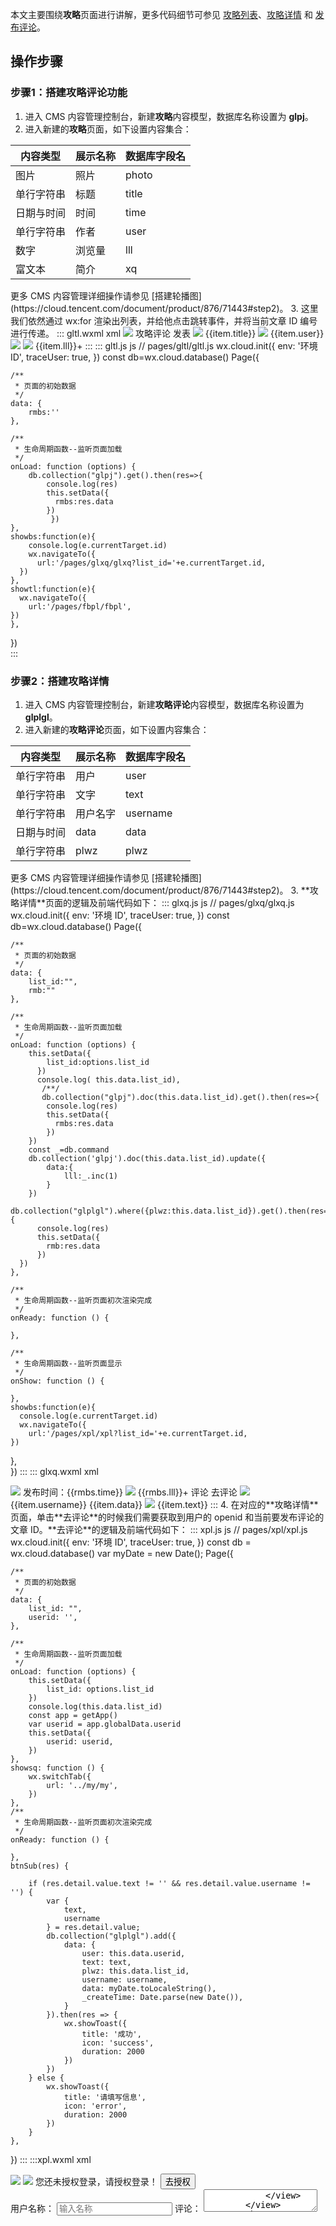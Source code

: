 本文主要围绕**攻略**页面进行讲解，更多代码细节可参见 [攻略列表](https://github.com/ZiTao-Liu/Canteen-management-system/tree/main/miniprogram/pages/gltl)、[攻略详情](https://github.com/ZiTao-Liu/Canteen-management-system/tree/main/miniprogram/pages/glxq) 和 [发布评论](https://github.com/ZiTao-Liu/Canteen-management-system/tree/main/miniprogram/pages/xpl)。




## 操作步骤
### 步骤1：搭建攻略评论功能
1. 进入 CMS 内容管理控制台，新建**攻略**内容模型，数据库名称设置为 **glpj**。
2. 进入新建的**攻略**页面，如下设置内容集合：
<table>
<thead>
<tr>
<th>内容类型</th>
<th>展示名称</th>
<th>数据库字段名</th>
</tr>
</thead>
<tbody>
<tr>
<td>图片</td>
<td>照片</td>
<td>photo</td>
</tr>
<tr>
<td>单行字符串</td>
<td>标题</td>
<td>title</td>
</tr>
<tr>
<td>日期与时间</td>
<td>时间</td>
<td>time</td>
</tr>
<tr>
<td>单行字符串</td>
<td>作者</td>
<td>user</td>
</tr>
<tr>
<td>数字</td>
<td>浏览量</td>
<td>lll</td>
</tr>
<tr>
<td>富文本</td>
<td>简介</td>
<td>xq</td>
</tr>
</tbody></table>
<dx-alert infotype="explain" title="">
更多 CMS 内容管理详细操作请参见 [搭建轮播图](https://cloud.tencent.com/document/product/876/71443#step2)。
</dx-alert>
3. 这里我们依然通过 wx:for 渲染出列表，并给他点击跳转事件，并将当前文章 ID 编号进行传递。
<dx-codeblock>
:::  gltl.wxml xml
<!--pages/gltl/gltl.wxml-->
<view class="banner">
    <!----><image src="https://6363-ccntst-8gsp6zkw250f8e38-1305928500.tcb.qcloud.la/cloudbase-cms/upload/2021-11-25/5hbujycykft9vg9g82xcsw0f6z34v8o5_.jpg"></image>
</view> 
<view class="miin_baer">
    <view class="title_pl">
     <view class="pl_bt">攻略评论</view> 
     <view class="qpl" id="{{rmbs._id}}" bindtap='showtl'>发表</view>
     </view>
    <view class="mian_box"  wx:for="{{rmbs}}" wx:for-item="item" wx:key="_id"  bindtap='showbs' id="{{item._id}}">
        <view class="min_box_img">
            <image src="{{item.phpto}}"></image>
        </view>
        <view class="mian_text">
            <view class="miam_text_title">
                {{item.title}}
            </view>
            <view class="mian_user">
                <view class="user_logo">
                    <image src="../../images/font-ui/nstx.png"></image>
                </view>
                <view class="user_name">
                    {{item.user}}
                </view>
                <view class="taolun">
                    <image src="../../images/font-ui/pinglun-08.png"></image>
                </view>
                <view class="liulanl">
                    <view class="lll_zp"> 
                        <image src="../../images/font-ui/liulan.png"></image>
                    </view>
                    <view class="lll_sz">
                        {{item.lll}}+
                    </view>
                </view>
            </view>
        </view>
    </view>
</view>
:::
::: gltl.js js
// pages/gltl/gltl.js
wx.cloud.init({
    env: '环境 ID',
    traceUser: true,
  })
  const db=wx.cloud.database()
Page({

    /**
     * 页面的初始数据
     */
    data: {
        rmbs:''
    },

    /**
     * 生命周期函数--监听页面加载
     */
    onLoad: function (options) {
        db.collection("glpj").get().then(res=>{
            console.log(res)
            this.setData({
              rmbs:res.data
            })
             })
    },
    showbs:function(e){
        console.log(e.currentTarget.id)
        wx.navigateTo({
          url:'/pages/glxq/glxq?list_id='+e.currentTarget.id,
      })
    },
    showtl:function(e){
      wx.navigateTo({
        url:'/pages/fbpl/fbpl',
    })
    },
 })   
:::
</dx-codeblock>



### 步骤2：搭建攻略详情

1. 进入 CMS 内容管理控制台，新建**攻略评论**内容模型，数据库名称设置为 **glplgl**。
2. 进入新建的**攻略评论**页面，如下设置内容集合：
<table>
<thead>
<tr>
<th>内容类型</th>
<th>展示名称</th>
<th>数据库字段名</th>
</tr>
</thead>
<tbody>
<tr>
<td>单行字符串</td>
<td>用户</td>
<td>user</td>
</tr>
<tr>
<td>单行字符串</td>
<td>文字</td>
<td>text</td>
</tr>
<tr>
<td>单行字符串</td>
<td>用户名字</td>
<td>username</td>
</tr>
<tr>
<td>日期与时间</td>
<td>data</td>
<td>data</td>
</tr>
<tr>
<td>单行字符串</td>
<td>plwz</td>
<td>plwz</td>
</tr>
</tbody></table>
<dx-alert infotype="explain" title="">
更多 CMS 内容管理详细操作请参见 [搭建轮播图](https://cloud.tencent.com/document/product/876/71443#step2)。
</dx-alert>
3. **攻略详情**页面的逻辑及前端代码如下：
<dx-codeblock>
:::  glxq.js js
// pages/glxq/glxq.js
wx.cloud.init({
    env: '环境 ID',
    traceUser: true,
  })
  const db=wx.cloud.database()
Page({

    /**
     * 页面的初始数据
     */
    data: {
        list_id:"",
        rmb:""
    },

    /**
     * 生命周期函数--监听页面加载
     */
    onLoad: function (options) {
        this.setData({
            list_id:options.list_id
          })
          console.log( this.data.list_id),
           /**/
           db.collection("glpj").doc(this.data.list_id).get().then(res=>{
            console.log(res)
            this.setData({
              rmbs:res.data
            })
        })
        const _=db.command
        db.collection('glpj').doc(this.data.list_id).update({
            data:{
                lll:_.inc(1)
            }   
        })
        db.collection("glplgl").where({plwz:this.data.list_id}).get().then(res=>{
          console.log(res)
          this.setData({
            rmb:res.data
          })
      })
    },

    /**
     * 生命周期函数--监听页面初次渲染完成
     */
    onReady: function () {

    },

    /**
     * 生命周期函数--监听页面显示
     */
    onShow: function () {

    },
    showbs:function(e){
      console.log(e.currentTarget.id)
      wx.navigateTo({
        url:'/pages/xpl/xpl?list_id='+e.currentTarget.id,
    })
  },    
})
:::
::: glxq.wxml xml
<!--pages/glxq/glxq.wxml-->
<view class="zpq" id="{{item._id}}">
    <image src="{{rmbs.phpto}}"></image>
</view>
<view class="dd">
    <rich-text class="rich" nodes="{{rmbs.xq}}"></rich-text>
</view>
<view class="fbsj">
    发布时间：{{rmbs.time}}
</view>
<view class="lll">
    <view class="liulanl">
        <view class="lll_zp">
            <image src="../../images/font-ui/liulan.png"></image>
        </view>
        <view class="lll_sz">
            {{rmbs.lll}}+
        </view>
    </view>
</view>
<view class="pl">
    <view class="title_pl">
     <view class="pl_bt">评论</view> 
     <view class="qpl" id="{{rmbs._id}}" bindtap='showbs'>去评论</view>
     </view>
    <view class="pl_box" wx:for="{{rmb}}" wx:for-item="item" wx:key="_id"  >
        <view class="pl_xxl" >
            <view class="pl_tx">
                <image src="../../images/font-ui/nstx.png"></image>
            </view>
            <view class="pl_xx_us">
                <view class="pl_xx_user">
                    {{item.username}}
                </view>
                <view class="pl_xx_time">
                    {{item.data}}
                </view>
            </view>
            <view class="dz">
                <image src="../../images/font-ui/dzz.png"></image>
            </view>
        </view>
        <view class="plxx_xq">
            {{item.text}}
        </view>
    </view>
</view>
:::
</dx-codeblock>
4. 在对应的**攻略详情**页面，单击**去评论**的时候我们需要获取到用户的 openid 和当前要发布评论的文章 ID。**去评论**的逻辑及前端代码如下：
<dx-codeblock>
:::  xpl.js js
// pages/xpl/xpl.js
wx.cloud.init({
    env: '环境 ID',
    traceUser: true,
})
const db = wx.cloud.database()
var myDate = new Date();
Page({

    /**
     * 页面的初始数据
     */
    data: {
        list_id: "",
        userid: '',
    },

    /**
     * 生命周期函数--监听页面加载
     */
    onLoad: function (options) {
        this.setData({
            list_id: options.list_id
        })
        console.log(this.data.list_id)
        const app = getApp()
        var userid = app.globalData.userid
        this.setData({
            userid: userid,
        })
    },
    showsq: function () {
        wx.switchTab({
            url: '../my/my',
        })
    },
    /**
     * 生命周期函数--监听页面初次渲染完成
     */
    onReady: function () {

    },
    btnSub(res) {

        if (res.detail.value.text != '' && res.detail.value.username != '') {
            var {
                text,
                username
            } = res.detail.value;
            db.collection("glplgl").add({
                data: {
                    user: this.data.userid,
                    text: text,
                    plwz: this.data.list_id,
                    username: username,
                    data: myDate.toLocaleString(),
                    _createTime: Date.parse(new Date()),
                }
            }).then(res => {
                wx.showToast({
                    title: '成功',
                    icon: 'success',
                    duration: 2000
                })
            })
        } else {
            wx.showToast({
                title: '请填写信息',
                icon: 'error',
                duration: 2000
            })
        }
    },
})
:::
:::xpl.wxml xml
<!--pages/xpl/xpl.wxml-->
<view class="banner">
    <!----><image src="https://6363-ccntst-8gsp6zkw250f8e38-1305928500.tcb.qcloud.la/cloudbase-cms/upload/2021-11-25/5hbujycykft9vg9g82xcsw0f6z34v8o5_.jpg"></image>
</view> 
<view class="wdl_ban" wx:if="{{userid==''}}">
    <view class="wdl">
        <image src="../../images/font-ui/wdl.png"></image>
    </view>
    <view class="text_main">您还未授权登录，请授权登录！</view>
    <button size="mini" type="primary" bindtap='showsq' class="btn_sq">去授权</button>
</view>
<view class="xpl" wx:if="{{userid!=''}}">
    <form bindsubmit="btnSub">
        <view class="top-s">
            <view class="top-text">用户名称：</view>
            <view class="weui-cell__bd">
              <input class="weui-input" name="username" placeholder="输入名称" />
            </view>
        </view>
        <view class="top-s">
            <view class="top-text">评论：</view>
            <view class="weui-cell__bd">
                <textarea bindblur="bindTextAreaBlur" name="text" class="weui-text" auto-height placeholder="自动变高" />
            </view>
        </view>
        <button style="margin: 0 aout;margin-top:40rpx;margin-bottom:40rpx;" type="primary" formType="submit">发表评论</button>
    </form>
</view>
:::
</dx-codeblock>
<dx-alert infotype="explain" title="">
针对内容安全，微信云开发提供内容安全功能，可对云开发数据库中存储的信息进行内容安全的规则设置，自动进行内容审核并对触发违规的内容进行处理。详情请参见 [内容安全](https://developers.weixin.qq.com/miniprogram/dev/wxcloud/basis/Consecurity.html)。
</dx-alert>

### 步骤3：搭建发表攻略
我们引入weui

在app.json页面添加

```json

{
    "useExtendedLib": {
        "weui": true
     }
}
```

然后我们在fbpl页面的fbpl.json引入相应的框架，这里我们使用weui框架可以让我们快速的完成页面的编辑。



```json
{
  "usingComponents": {
    "mp-uploader": "weui-miniprogram/uploader/uploader",
    "mp-cells": "weui-miniprogram/cells/cells",
    "mp-cell": "weui-miniprogram/cell/cell",
    "mp-form-page": "weui-miniprogram/form-page/form-page",
    "mp-form": "weui-miniprogram/form/form",
    "mp-toptips": "weui-miniprogram/toptips/toptips",
    "mp-checkbox-group": "weui-miniprogram/checkbox-group/checkbox-group",
    "mp-half-screen-dialog": "weui-miniprogram/half-screen-dialog/half-screen-dialog"
  }
}
```

```xml
<view wx:if="{{userid!=''}}">

<view class="weui-cells__title">发布攻略</view>
<mp-cell prop="name" title="标题" ext-class="">
            <input bindinput="formInputChange" data-field="name" class="weui-input" placeholder="请输标题" />
</mp-cell>
<mp-cell prop="mobile" title="昵称" ext-class=" ">
            <input bindinput="formInputChange" data-field="mobile" class="weui-input" placeholder="请输入昵称" />
            <view slot="footer" class="weui-vcode-btn"></view>
</mp-cell>
<view class="weui-cells__title">攻略</view>
      <view class="weui-cells weui-cells_after-title">
        <view class="weui-cell">
          <view class="weui-cell__bd">
            <textarea class="weui-textarea" bindinput="formwtInputChange" placeholder="请输入攻略" name="wt" style="height: 3.3em" />
            <view class="weui-textarea-counter">200</view>
          </view>
        </view>
</view>
<view class="page">
    <view class="page__bd">
        <mp-cells>
            <mp-cell>
                <mp-uploader bindfail="uploadError" bindsuccess="uploadSuccess" select="{{selectFile}}" upload="{{uplaodFile}}" files="{{files}}" max-count="4" title="附件上传" tips="最多可上传4张照片"></mp-uploader>
            </mp-cell>
        </mp-cells>
    </view>
</view>
<view class="weui-btn-area">
            <button class="weui-btn" type="primary" formType="submit" bindtap="submitForm">确定</button>
      </view>


    </view>
```



```js
// pages/fbpl/fbpl.js
wx.cloud.init({
    env: '你的环境ID',
  traceUser: true,
})
const db=wx.cloud.database()
Page({

    /**
     * 页面的初始数据
     */
    data: {
        userid:'',
        files: []
    }, 

    /**
     * 生命周期函数--监听页面加载
     在这里我们在app.js里面的openid
     */
    onLoad: function (options) {
        const app = getApp()
        var  userid = app.globalData.userid
        this.setData({
          userid:userid,
        }) 
        wx.cloud.init({
            traceUser: true
          })
      
          this.setData({ 
            selectFile: this.selectFile.bind(this),
            uplaodFile: this.uplaodFile.bind(this)
        })
    },
    formInputChange(e) {
        const {
          field
        } = e.currentTarget.dataset
        this.setData({
          [`formData.${field}`]: e.detail.value
        })
      },
      formplInputChange(e) {
        console.log(e)
        this.setData({
          palce: e.detail.value
        })
      },
      formwtInputChange(e) {
        console.log(e)
        this.setData({
          wt: e.detail.value
        })
      },
      submitForm(e) {
            this.setData({
              name: this.data.formData.name,
              phone: this.data.formData.mobile,
              tsbm: this.data.tsbmun,
            })
            if(this.data.wt.length>10 && this.data.openid!='')
            {
              db.collection('glpj').add({
                // data 字段表示需新增的 JSON 数据
                data: {
                  title: this.data.name,
                  user: this.data.mobile,
                  xq: this.data.wt,
                  phpto:this.data.files,
                  userid: this.data.openid,
                  time: Date.parse(new Date()),
                  _createTime: Date.parse(new Date()),
                  lll:0,
                }
              })
              wx.reLaunch({
                  url: '../gltl/gltl',
                  success: (res)=> {
                    wx.showToast({
                      title: '完成',
                      success:(res)=>{
                        wx.navigateTo({
                          url: '../index/index',
                        })
                      }
                    })
                  }
                })
            }else{
              wx.showToast({
                title: '描述',
                icon: 'error',
                duration: 2000
              })
            }
      },
    /**
     * 生命周期函数--监听页面显示
     */
    showsq: function () {
      wx.switchTab({
          url: '../my/my',
      })
  }, 
    chooseImage: function (e) {
        var that = this;
        wx.chooseImage({
            sizeType: ['original', 'compressed'], // 可以指定是原图还是压缩图，默认二者都有
            sourceType: ['album', 'camera'], // 可以指定来源是相册还是相机，默认二者都有
            success: function (res) {
                // 返回选定照片的本地文件路径列表，tempFilePath可以作为img标签的src属性显示图片
                that.setData({
                    files: that.data.files.concat(res.tempFilePaths)
                });
            }
        })
    },
    previewImage: function(e){
        wx.previewImage({
            current: e.currentTarget.id, // 当前显示图片的http链接
            urls: this.data.files // 需要预览的图片http链接列表
        })
    },
    selectFile(files) {
        console.log('files', files)
        // 返回false可以阻止某次文件上传
    },
    uplaodFile(files) {
        console.log('upload files', files)
        console.log('upload files', files)
        // 文件上传的函数，返回一个promise
        return new Promise((resolve, reject) => {
          const tempFilePaths = files.tempFilePaths;
          //上传返回值
          const that = this;
          const object = {};
          for (var i = 0; i < tempFilePaths.length; i++) {
            let filePath = '',cloudPath = ''
            filePath = tempFilePaths[i]
            // 上传图片
            // cloudPath 最好按时间 遍历的index来排序，避免文件名重复
            cloudPath = 'blog-title-image-' + new Date().getTime() + '-' + i + filePath.match(/\.[^.]+?$/)[0]
    
            console.log(filePath)
            console.log(cloudPath)
            const upload_task = wx.cloud.uploadFile({
              filePath, 
              cloudPath, 
              success: function(res) {
                console.log(res)
                // 可能会有好几个200+的返回码，表示成功
                if (res.statusCode === 200  || res.statusCode === 204 || res.statusCode === 205) {
                  const url = res.fileID
                  that.data.files.push(url)
                  if (that.data.files.length === tempFilePaths.length) {
                    object.urls = that.data.files;
                    resolve(object)  //这就是判断是不是最后一张已经上传了，用来返回，
                  }
                } else {
                  reject('error')
                }
              },
              fail: function(err) {
                console.log(err)
              }, 
              conplete: () => {
                
              }
            })
          }
        })
        // 文件上传的函数，返回一个promise
    },
    uploadError(e) {
        console.log('upload error', e.detail)
    },
    uploadSuccess(e) {
        console.log('upload success', e.detail)
    }
});
```
